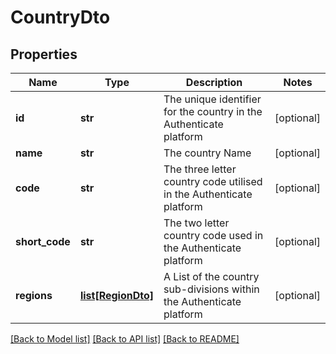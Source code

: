 # CountryDto

## Properties
Name | Type | Description | Notes
------------ | ------------- | ------------- | -------------
**id** | **str** | The unique identifier for the country in the Authenticate platform | [optional] 
**name** | **str** | The country Name | [optional] 
**code** | **str** | The three letter country code utilised in the Authenticate platform | [optional] 
**short_code** | **str** | The two letter country code used in the Authenticate platform | [optional] 
**regions** | [**list[RegionDto]**](RegionDto.md) | A List of the country sub-divisions within the Authenticate platform | [optional] 

[[Back to Model list]](../README.md#documentation-for-models) [[Back to API list]](../README.md#documentation-for-api-endpoints) [[Back to README]](../README.md)

